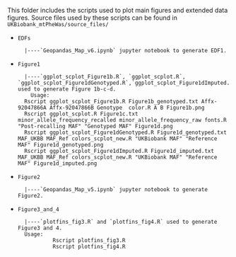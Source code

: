 This folder includes the scripts used to plot main figures and extended data figures. Source files used by these scripts can be found in `UKBiobank_mtPheWas/source_files/`


- `EDFs`      

        |----`Geopandas_Map_v6.ipynb` jupyter notebook to generate EDF1.

- `Figure1`        

        |----`ggplot_scplot_Figure1b.R`, `ggplot_scplot.R`, `ggplot_scplot_Figure1dGenotyped.R`,`ggplot_scplot_Figure1dImputed.R` used to generate Figure 1b-c-d. 
          Usage:    
		Rscript ggplot_scplot_Figure1b.R Figure1b_genotyped.txt Affx-92047866A Affx-92047866B Genotype  color.R A B Figure1b.png
		Rscript ggplot_scplot.R Figure1c.txt minor_allele_frequency_recalled minor_allele_frequency_raw fonts.R "Post-recalling MAF" "Genotyped MAF" Figure1d.png
		Rscript ggplot_scplot_Figure1dGenotyped.R Figure1d_genotyped.txt MAF_UKBB MAF_Ref colors_scplot_new.R "UKBiobank MAF" "Reference MAF" Figure1d_genotyped.png
		Rscript ggplot_scplot_Figure1dImputed.R Figure1d_imputed.txt MAF_UKBB MAF_Ref colors_scplot_new.R "UKBiobank MAF" "Reference MAF" Figure1d_imputed.png
	   
- `Figure2`    

        |----`Geopandas_Map_v5.ipynb` jupyter notebook to generate Figure2.

- `Figure3_and_4`    

        |----`plotfins_fig3.R` and `plotfins_fig4.R` used to generate Figure3 and 4. 
        Usage: 
                 Rscript plotfins_fig3.R
                 Rscript plotfins_fig4.R
        
